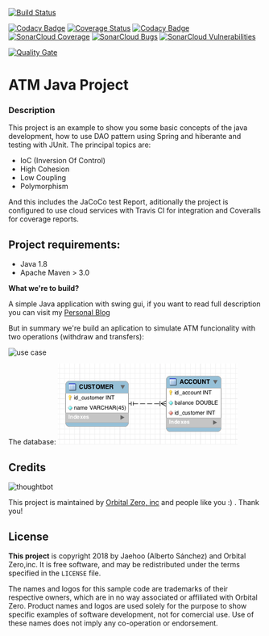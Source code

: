 [![Build Status](https://travis-ci.org/jaehoo/oz-ex-atm-desc.svg?branch=master)](https://travis-ci.org/jaehoo/oz-ex-atm-desc)

[![Codacy Badge](https://api.codacy.com/project/badge/Grade/f744713b2a774b7088a5acfc4f39cf5a)](https://www.codacy.com/app/jaehoo/oz-ex-atm-desc?utm_source=github.com&utm_medium=referral&utm_content=jaehoo/oz-ex-atm-desc&utm_campaign=badger) [![Coverage Status](https://coveralls.io/repos/github/jaehoo/oz-ex-atm-desc/badge.svg?branch=master)](https://coveralls.io/github/jaehoo/oz-ex-atm-desc?branch=master) [![Codacy Badge](https://api.codacy.com/project/badge/Coverage/5e86bf7ea8034fefbb9f845d01f955ba)](https://www.codacy.com/app/jaehoo/oz-ex-atm-desc?utm_source=github.com&utm_medium=referral&utm_content=jaehoo/oz-ex-atm-desc&utm_campaign=Badge_Coverage) [![SonarCloud Coverage](https://sonarcloud.io/api/project_badges/measure?project=com.oz:atm&metric=coverage)](https://sonarcloud.io/component_measures/metric/coverage/list?id=com.oz%3Aatm) [![SonarCloud Bugs](https://sonarcloud.io/api/project_badges/measure?project=com.oz:atm&metric=bugs)](https://sonarcloud.io/component_measures/metric/reliability_rating/list?id=com.oz%3Aatm) [![SonarCloud Vulnerabilities](https://sonarcloud.io/api/project_badges/measure?project=com.oz:atm&metric=vulnerabilities)](https://sonarcloud.io/component_measures/metric/vulnerabilities_rating/list?id=com.oz%3Aatm)

[![Quality Gate](https://sonarcloud.io/api/project_badges/quality_gate?project=com.oz:atm)](https://sonarcloud.io/dashboard/index/com.oz:atm)

# ATM Java Project

### Description
This project is an example to show you some basic concepts of the java development, how to use DAO pattern using Spring and hiberante and testing with JUnit. The principal topics are:

 - IoC (Inversion Of Control)
 - High Cohesion
 - Low Coupling
 - Polymorphism

And this includes the JaCoCo test Report, aditionally the project is configured to use cloud services with Travis CI for integration and Coveralls for coverage reports.

## Project requirements:

- Java 1.8
- Apache Maven > 3.0

**What we're to build?**

A simple Java application with swing gui, if you want to read full description you can visit my [Personal Blog](https://jaehoo.wordpress.com/2013/06/20/oz-ejemplo-cajero-atm/)

But in summary we're build an aplication to simulate ATM funcionality with two operations (withdraw and transfers):

![use case](https://lh5.googleusercontent.com/-jfHXGVs5r_A/UIRiCG0EH8I/AAAAAAAACrA/mf3pD3spXdE/s400/Diagramadecasodeuso.png)

The database:
![db-schema](docs/db-schema.png)

Credits
-------

![thoughtbot](https://lh6.googleusercontent.com/-gXFiyKSSZ4E/UewkL6Eez8I/AAAAAAAADpg/Phifd0oafkc/s288/OZ%2520logo.png)

This project is maintained by [Orbital Zero, inc](http://www.orbitalzero.com/community)
and people like you :) . Thank you!

License
-------

**This project** is copyright 2018 by Jaehoo (Alberto Sánchez) and Orbital Zero,inc. It is free software, and may be redistributed under the terms specified in the `LICENSE` file.

The names and logos for this sample code are trademarks of their respective owners, which are in no way associated or affiliated with Orbital Zero.
Product names and logos are used solely for the purpose to show specific examples of software development, not for comercial use. Use of these names does not imply any co-operation or endorsement.
